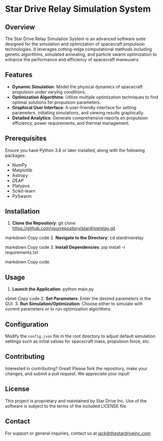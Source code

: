 # Star Drive Relay Simulation System

## Overview
The Star Drive Relay Simulation System is an advanced software suite designed for the simulation and optimization of spacecraft propulsion technologies. It leverages cutting-edge computational methods including genetic algorithms, simulated annealing, and particle swarm optimization to enhance the performance and efficiency of spacecraft maneuvers.

## Features
- **Dynamic Simulation**: Model the physical dynamics of spacecraft propulsion under varying conditions.
- **Optimization Algorithms**: Utilize multiple optimization techniques to find optimal solutions for propulsion parameters.
- **Graphical User Interface**: A user-friendly interface for setting parameters, initiating simulations, and viewing results graphically.
- **Detailed Analytics**: Generate comprehensive reports on propulsion efficiency, power requirements, and thermal management.

## Prerequisites
Ensure you have Python 3.8 or later installed, along with the following packages:
- NumPy
- Matplotlib
- Astropy
- DEAP
- Platypus
- Scikit-learn
- PySwarm

## Installation
1. **Clone the Repository**:
git clone https://github.com/yourrepository/stardriverelay.git

markdown
Copy code
2. **Navigate to the Directory**:
cd stardriverelay

markdown
Copy code
3. **Install Dependencies**:
pip install -r requirements.txt

markdown
Copy code

## Usage
1. **Launch the Application**:
python main.py

vbnet
Copy code
2. **Set Parameters**: Enter the desired parameters in the GUI.
3. **Run Simulation/Optimization**: Choose either to simulate with current parameters or to run optimization algorithms.

## Configuration
Modify the `config.json` file in the root directory to adjust default simulation settings such as initial values for spacecraft mass, propulsion force, etc.

## Contributing
Interested in contributing? Great! Please fork the repository, make your changes, and submit a pull request. We appreciate your input!

## License
This project is proprietary and maintained by Star Drive Inc. Use of the software is subject to the terms of the included LICENSE file.

## Contact
For support or general inquiries, contact us at jack@thestardriveinc.com.
